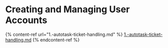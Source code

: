 # Creating and Managing User Accounts

{% content-ref url="1.-autotask-ticket-handling.md" %}
[1.-autotask-ticket-handling.md](1.-autotask-ticket-handling.md)
{% endcontent-ref %}

